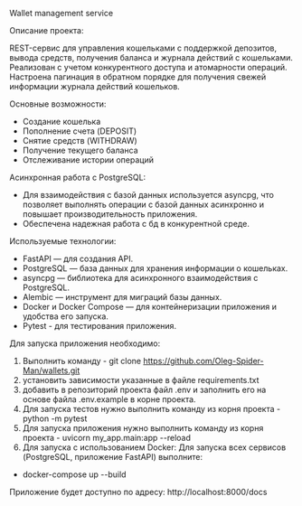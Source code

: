 Wallet management service

Описание проекта:

REST-сервис для управления кошельками с поддержкой депозитов, вывода средств, получения баланса и журнала действий с кошельками. Реализован с учетом конкурентного доступа и атомарности операций. Настроена пагинация в обратном порядке для получения свежей информации журнала действий кошельков.

Основные возможности:

 - Создание кошелька
 - Пополнение счета (DEPOSIT)
 - Снятие средств (WITHDRAW)
 - Получение текущего баланса
 - Отслеживание истории операций

Асинхронная работа с PostgreSQL:

 - Для взаимодействия с базой данных используется asyncpg, что позволяет выполнять операции с базой данных асинхронно и повышает производительность приложения.
 - Обеспечена надежная работа с бд в конкурентной среде.

Используемые технологии:

 - FastAPI — для создания API.
 - PostgreSQL — база данных для хранения информации о кошельках.
 - asyncpg — библиотека для асинхронного взаимодействия с PostgreSQL.
 - Alembic — инструмент для миграций базы данных.
 - Docker и Docker Compose — для контейнеризации приложения и удобства его запуска.
 - Pytest - для тестирования приложения.

Для запуска приложения необходимо:

 1. Выполнить команду - git clone https://github.com/Oleg-Spider-Man/wallets.git
 2. установить зависимости указанные в файле requirements.txt
 3. добавить в репозиторий проекта файл .env и заполнить его на основе файла .env.example в корне проекта.
 4. Для запуска тестов нужно выполнить команду из корня проекта - python -m pytest
 5. Для запуска приложения нужно выполнить команду из корня проекта - uvicorn my_app.main:app --reload
 6. Для запуска с использованием Docker: Для запуска всех сервисов (PostgreSQL, приложение FastAPI) выполните:

 - docker-compose up --build

Приложение будет доступно по адресу: http://localhost:8000/docs




